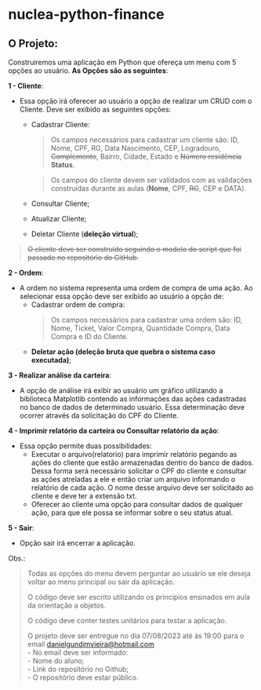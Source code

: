 # nuclea-python-finance
## O Projeto:
Construiremos uma aplicação em Python que ofereça um menu com 5 opções ao usuário. **As Opções são as seguintes**:  

**1 - Cliente**:  

- Essa opção irá oferecer ao usuário a opção de realizar um CRUD com o Cliente. Deve ser exibido as seguintes opções:  
	- Cadastrar Cliente:  
  		> Os campos necessários para cadastrar um cliente são: ID, Nome, CPF, RG, Data Nascimento, CEP, Logradouro, ~~Complemento~~, Bairro, Cidade, Estado e ~~Número residência~~ **Status**.
 
		> Os campos do cliente devem ser validados com as validações construídas durante as aulas (**Nome**, CPF, ~~RG~~, CEP e DATA).
	- Consultar Cliente;
	- Atualizar Cliente;
	- Deletar Cliente (**deleção virtual**);  
> ~~O cliente deve ser construído seguindo o modelo do script que foi passado no repositório do GitHub.~~

**2 - Ordem**:  
- A ordem no sistema representa uma ordem de compra de uma ação. Ao selecionar essa opção deve ser exibido ao usuário a opção de:
	- Cadastrar ordem de compra:
		> Os campos necessários para cadastrar uma ordem são: ID, Nome, Ticket, Valor Compra, Quantidade Compra, Data Compra e ID do Cliente.
 	- **Deletar ação (deleção bruta que quebra o sistema caso executada)**;
  
**3 - Realizar análise da carteira**:
- A opção de análise irá exibir ao usuário um gráfico utilizando a biblioteca Matplotlib contendo as informações das ações cadastradas no banco de dados de determinado usuário. Essa determinação deve ocorrer através da solicitação do CPF do Cliente.

**4 - Imprimir relatório da carteira ou Consultar relatório da ação**:
- Essa opção permite  duas possibilidades:
	- Executar o arquivo(relatorio) para imprimir relatório pegando as ações do cliente que estão armazenadas dentro do banco de dados. Dessa forma será necessário solicitar o CPF do cliente e consultar as ações atreladas a ele e então criar um arquivo informando o relatório de cada ação. O nome desse arquivo deve ser solicitado ao cliente e deve ter a extensão txt.
	- Oferecer ao cliente uma opção para consultar dados de qualquer ação, para que ele possa se informar sobre o seu status atual.
 
**5 - Sair**:
- Opção sair irá encerrar a aplicação.


Obs.:
> Todas as opções do menu devem perguntar ao usuário se ele deseja voltar ao menu principal ou sair da aplicação.
> 
> O código deve ser escrito utilizando os princípios ensinados em aula da orientação a objetos.
> 
> O código deve conter testes unitários para testar a aplicação.
> 
> O projeto deve ser entregue no dia 07/08/2023 até às 19:00 para o email danielgundimvieira@hotmail.com  
	- No email deve ser informado:  
		- Nome do aluno;  
		- Link do repositório no Github;  
		- O repositório deve estar público.  
